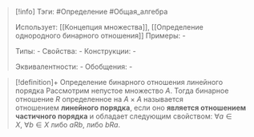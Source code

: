 > [!info]
> Тэги: #Определение #Общая_алгебра 
> 
> Использует: [[Концепция множества]], [[Определение однородного бинарного отношения]]
> Примеры: *-*
> 
> Типы: *-*
> Свойства: *-*
> Конструкции: *-*
> 
> Эквивалентности: *-*
> Обобщения: *-*

> [!definition]+ Определение бинарного отношения линейного порядка
> Рассмотрим непустое множество $A$. Тогда бинарное отношение $R$ определенное на $A \times A$ называется отношением **линейного порядка**, если оно **является отношением частичного порядка** и обладает следующим свойством: $\forall a \in X, \ \forall b \in X$ либо $aRb$, либо $bRa$.